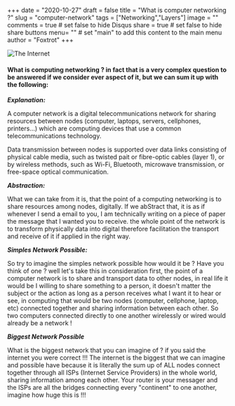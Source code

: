 +++
date = "2020-10-27"
draft = false
title = "What is computer networking ?"
slug = "computer-network"
tags = ["Networking","Layers"]
image = ""
comments = true	# set false to hide Disqus
share = true	# set false to hide share buttons
menu= ""		# set "main" to add this content to the main menu
author = "Foxtrot"
+++

![The Internet](https://external-content.duckduckgo.com/iu/?u=https%3A%2F%2Fhosbeg.com%2Fwp-content%2Fuploads%2F2018%2F09%2Fbest-satellite-internet-service.jpeg&f=1&nofb=1)

#### What is computing networking ? in fact that is a very complex question to be answered if we consider ever aspect of it, but we can sum it up with the following:

**_Explanation:_**

A computer network is a digital telecommunications network for sharing resources between nodes (computer, laptops, servers, cellphones, printers...) which are computing devices that use a common telecommunications technology.

Data transmission between nodes is supported over data links consisting of physical cable media, such as twisted pait or fibre-optic cables (layer 1), or by wireless methods, such as Wi-Fi, Bluetooth, microwave transmission, or free-space optical communication.

**_Abstraction:_**

What we can take from it is, that the point of a computing networking is to share resources among nodes, digitally. If we abStract that, it is as if whenever I send a email to you, I am technically writing on a piece of paper the message that I wanted you to receive. the whole point of the network is to transform physically data into digital therefore facilitation the transport and receive of it if applied in the right way.

**_Simples Network Possible:_**

So try to imagine the simples network possible how would it be ? Have you think of one ? well let's take this in consideration first, the point of a computer network is to share and transport data to other nodes, in real life it would be I willing to share something to a person, it doesn't matter the subject or the action as long as a person receives what I want it to hear or see, in computing that would be two nodes (computer, cellphone, laptop, etc) connected together and sharing information between each other. So two computers connected directly to one another wirelessly or wired would already be a network !

**_Biggest Network Possible_**

What is the biggest network that you can imagine of ? if you said the internet you were correct !!! The internet is the biggest that we can imagine and possible have because it is literally the sum up of ALL nodes connect together through all ISPs (Internet Service Providers) in the whole world, sharing information among each other. Your router is your messager and the ISPs are all the bridges connecting every "continent" to one another, imagine how huge this is !!!
